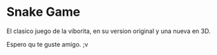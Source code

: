 # Snake Game

El clasico juego de la viborita, en su version original
y una nueva en 3D.

Espero qu te guste amigo. ;v
